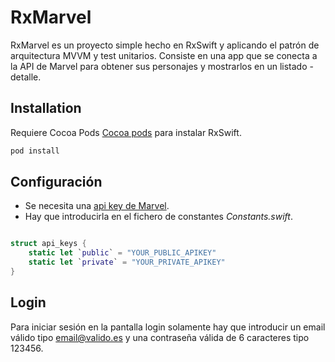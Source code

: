 # RxMarvel

RxMarvel es un proyecto simple hecho en RxSwift y aplicando el patrón de arquitectura MVVM y test unitarios. Consiste en una app que se conecta a la API de Marvel para obtener sus personajes y mostrarlos en un listado - detalle.

## Installation

Requiere Cocoa Pods [Cocoa pods](https://guides.cocoapods.org/using/getting-started.html) para instalar RxSwift.

```bash
pod install
```

## Configuración
* Se necesita una [api key de Marvel](https://developer.marvel.com/).
* Hay que introducirla en el fichero de constantes *Constants.swift*.

```swift

struct api_keys {
    static let `public` = "YOUR_PUBLIC_APIKEY"
    static let `private` = "YOUR_PRIVATE_APIKEY"
}
```

## Login
Para iniciar sesión en la pantalla login solamente hay que introducir un email válido tipo email@valido.es y una contraseña válida de 6 caracteres tipo 123456.

